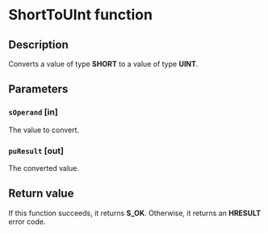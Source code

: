# ShortToUInt function

## Description

Converts a value of type **SHORT** to a value of type **UINT**.

## Parameters

### `sOperand` [in]

The value to convert.

### `puResult` [out]

The converted value.

## Return value

If this function succeeds, it returns **S_OK**. Otherwise, it returns an **HRESULT** error code.